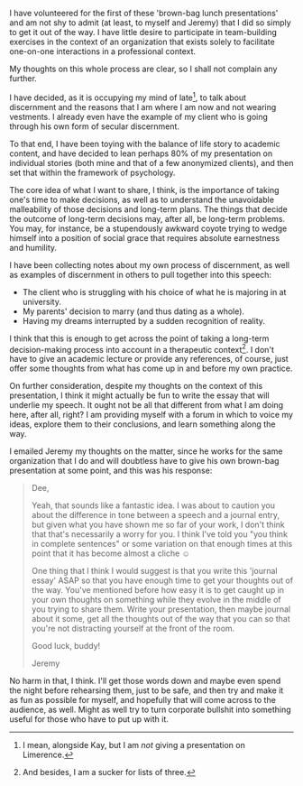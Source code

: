 ---
---

I have volunteered for the first of these 'brown-bag lunch presentations' and am not shy to admit (at least, to myself and Jeremy) that I did so simply to get it out of the way. I have little desire to participate in team-building exercises in the context of an organization that exists solely to facilitate one-on-one interactions in a professional context.

My thoughts on this whole process are clear, so I shall not complain any further.

I have decided, as it is occupying my mind of late[^kaypresentation], to talk about discernment and the reasons that I am where I am now and not wearing vestments. I already even have the example of my client who is going through his own form of secular discernment.

To that end, I have been toying with the balance of life story to academic content, and have decided to lean perhaps 80% of my presentation on individual stories (both mine and that of a few anonymized clients), and then set that within the framework of psychology.

The core idea of what I want to share, I think, is the importance of taking one's time to make decisions, as well as to understand the unavoidable malleability of those decisions and long-term plans. The things that decide the outcome of long-term decisions may, after all, be long-term problems. You may, for instance, be a stupendously awkward coyote trying to wedge himself into a position of social grace that requires absolute earnestness and humility.

I have been collecting notes about my own process of discernment, as well as examples of discernment in others to pull together into this speech:

* The client who is struggling with his choice of what he is majoring in at university.
* My parents' decision to marry (and thus dating as a whole).
* Having my dreams interrupted by a sudden recognition of reality.

I think that this is enough to get across the point of taking a long-term decision-making process into account in a therapeutic context[^hendiatris]. I don't have to give an academic lecture or provide any references, of course, just offer some thoughts from what has come up in and before my own practice.

On further consideration, despite my thoughts on the context of this presentation, I think it might actually be fun to write the essay that will underlie my speech. It ought not be all that different from what I am doing here, after all, right? I am providing myself with a forum in which to voice my ideas, explore them to their conclusions, and learn something along the way.

I emailed Jeremy my thoughts on the matter, since he works for the same organization that I do and will doubtless have to give his own brown-bag presentation at some point, and this was his response:

> Dee,
>
> Yeah, that sounds like a fantastic idea. I was about to caution you about the difference in tone between a speech and a journal entry, but given what you have shown me so far of your work, I don't think that that's necessarily a worry for you. I think I've told you "you think in complete sentences" or some variation on that enough times at this point that it has become almost a cliche ☺
> 
> One thing that I think I would suggest is that you write this 'journal essay' ASAP so that you have enough time to get your thoughts out of the way. You've mentioned before how easy it is to get caught up in your own thoughts on something while they evolve in the middle of you trying to share them. Write your presentation, then maybe journal about it some, get all the thoughts out of the way that you can so that you're not distracting yourself at the front of the room.
>
> Good luck, buddy!
>
> Jeremy

No harm in that, I think. I'll get those words down and maybe even spend the night before rehearsing them, just to be safe, and then try and make it as fun as possible for myself, and hopefully that will come across to the audience, as well. Might as well try to turn corporate bullshit into something useful for those who have to put up with it.

[^kaypresentation]: I mean, alongside Kay, but I am *not* giving a presentation on Limerence.

[^hendiatris]: And besides, I am a sucker for lists of three.
